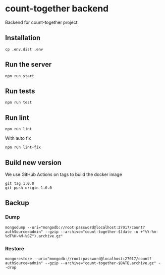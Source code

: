 # count-together backend

Backend for count-together project

## Installation

`cp .env.dist .env`

## Run the server

```shell
npm run start
```

## Run tests

```shell
npm run test
```

## Run lint

```shell
npm run lint
```

With auto fix

```shell
npm run lint-fix
```

## Build new version

We use GitHub Actions on tags to build the docker image

```shell
git tag 1.0.0
git push origin 1.0.0
```

## Backup

### Dump

```shell
mongodump --uri="mongodb://root:password@localhost:27017/count?authSource=admin" --gzip --archive="count-together-$(date -u +"%Y-%m-%dT%H-%M-%SZ").archive.gz"
```

### Restore

```shell
mongorestore --uri="mongodb://root:password@localhost:27017/count?authSource=admin" --gzip --archive="count-together-$DATE.archive.gz" --drop
```
